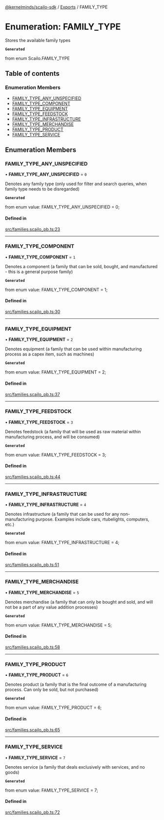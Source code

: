 [@kernelminds/scailo-sdk](../README.md) / [Exports](../modules.md) / FAMILY\_TYPE

# Enumeration: FAMILY\_TYPE

Stores the available family types

**`Generated`**

from enum Scailo.FAMILY_TYPE

## Table of contents

### Enumeration Members

- [FAMILY\_TYPE\_ANY\_UNSPECIFIED](FAMILY_TYPE.md#family_type_any_unspecified)
- [FAMILY\_TYPE\_COMPONENT](FAMILY_TYPE.md#family_type_component)
- [FAMILY\_TYPE\_EQUIPMENT](FAMILY_TYPE.md#family_type_equipment)
- [FAMILY\_TYPE\_FEEDSTOCK](FAMILY_TYPE.md#family_type_feedstock)
- [FAMILY\_TYPE\_INFRASTRUCTURE](FAMILY_TYPE.md#family_type_infrastructure)
- [FAMILY\_TYPE\_MERCHANDISE](FAMILY_TYPE.md#family_type_merchandise)
- [FAMILY\_TYPE\_PRODUCT](FAMILY_TYPE.md#family_type_product)
- [FAMILY\_TYPE\_SERVICE](FAMILY_TYPE.md#family_type_service)

## Enumeration Members

### FAMILY\_TYPE\_ANY\_UNSPECIFIED

• **FAMILY\_TYPE\_ANY\_UNSPECIFIED** = ``0``

Denotes any family type (only used for filter and search queries, when family type needs to be disregarded)

**`Generated`**

from enum value: FAMILY_TYPE_ANY_UNSPECIFIED = 0;

#### Defined in

[src/families.scailo_pb.ts:23](https://github.com/scailo/ts-sdk/blob/c10a36b57201dfa5903d4b53efa1e62aa6208936/src/families.scailo_pb.ts#L23)

___

### FAMILY\_TYPE\_COMPONENT

• **FAMILY\_TYPE\_COMPONENT** = ``1``

Denotes a component (a family that can be sold, bought, and manufactured - this is a general purpose family)

**`Generated`**

from enum value: FAMILY_TYPE_COMPONENT = 1;

#### Defined in

[src/families.scailo_pb.ts:30](https://github.com/scailo/ts-sdk/blob/c10a36b57201dfa5903d4b53efa1e62aa6208936/src/families.scailo_pb.ts#L30)

___

### FAMILY\_TYPE\_EQUIPMENT

• **FAMILY\_TYPE\_EQUIPMENT** = ``2``

Denotes equipment (a family that can be used within manufacturing process as a capex item, such as machines)

**`Generated`**

from enum value: FAMILY_TYPE_EQUIPMENT = 2;

#### Defined in

[src/families.scailo_pb.ts:37](https://github.com/scailo/ts-sdk/blob/c10a36b57201dfa5903d4b53efa1e62aa6208936/src/families.scailo_pb.ts#L37)

___

### FAMILY\_TYPE\_FEEDSTOCK

• **FAMILY\_TYPE\_FEEDSTOCK** = ``3``

Denotes feedstock (a family that will be used as raw material within manufacturing process, and will be consumed)

**`Generated`**

from enum value: FAMILY_TYPE_FEEDSTOCK = 3;

#### Defined in

[src/families.scailo_pb.ts:44](https://github.com/scailo/ts-sdk/blob/c10a36b57201dfa5903d4b53efa1e62aa6208936/src/families.scailo_pb.ts#L44)

___

### FAMILY\_TYPE\_INFRASTRUCTURE

• **FAMILY\_TYPE\_INFRASTRUCTURE** = ``4``

Denotes infrastructure (a family that can be used for any non-manufacturing purpose. Examples include cars, rtubelights, computers, etc.)

**`Generated`**

from enum value: FAMILY_TYPE_INFRASTRUCTURE = 4;

#### Defined in

[src/families.scailo_pb.ts:51](https://github.com/scailo/ts-sdk/blob/c10a36b57201dfa5903d4b53efa1e62aa6208936/src/families.scailo_pb.ts#L51)

___

### FAMILY\_TYPE\_MERCHANDISE

• **FAMILY\_TYPE\_MERCHANDISE** = ``5``

Denotes merchandise (a family that can only be bought and sold, and will not be a part of any value addition processes)

**`Generated`**

from enum value: FAMILY_TYPE_MERCHANDISE = 5;

#### Defined in

[src/families.scailo_pb.ts:58](https://github.com/scailo/ts-sdk/blob/c10a36b57201dfa5903d4b53efa1e62aa6208936/src/families.scailo_pb.ts#L58)

___

### FAMILY\_TYPE\_PRODUCT

• **FAMILY\_TYPE\_PRODUCT** = ``6``

Denotes product (a family that is the final outcome of a manufacturing process. Can only be sold, but not purchased)

**`Generated`**

from enum value: FAMILY_TYPE_PRODUCT = 6;

#### Defined in

[src/families.scailo_pb.ts:65](https://github.com/scailo/ts-sdk/blob/c10a36b57201dfa5903d4b53efa1e62aa6208936/src/families.scailo_pb.ts#L65)

___

### FAMILY\_TYPE\_SERVICE

• **FAMILY\_TYPE\_SERVICE** = ``7``

Denotes service (a family that deals exclusively with services, and no goods)

**`Generated`**

from enum value: FAMILY_TYPE_SERVICE = 7;

#### Defined in

[src/families.scailo_pb.ts:72](https://github.com/scailo/ts-sdk/blob/c10a36b57201dfa5903d4b53efa1e62aa6208936/src/families.scailo_pb.ts#L72)
